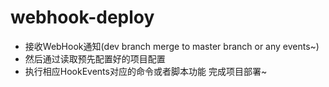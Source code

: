 # webhook-deploy
- 接收WebHook通知(dev branch merge to master branch or any events~)
- 然后通过读取预先配置好的项目配置
- 执行相应HookEvents对应的命令或者脚本功能
完成项目部署~

